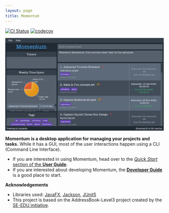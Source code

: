 ```yaml
---
layout: page
title: Momentum
---
```


[![CI Status](https://github.com/AY2021S1-CS2103T-T10-1/tp/workflows/Java%20CI/badge.svg)](https://github.com/AY2021S1-CS2103T-T10-1/tp/actions)
[![codecov](https://codecov.io/gh/AY2021S1-CS2103T-T10-1/tp/branch/master/graph/badge.svg)](https://codecov.io/gh/AY2021S1-CS2103T-T10-1/tp)

![Ui](images/Ui.png)

**Momentum is a desktop application for managing your projects and tasks.** While it has a GUI, most of the user interactions happen using a CLI (Command Line Interface).

* If you are interested in using Momentum, head over to the [_Quick Start_ section of the **User Guide**](UserGuide.html#quick-start).
* If you are interested about developing Momentum, the [**Developer Guide**](DeveloperGuide.html) is a good place to start.


**Acknowledgements**

* Libraries used: [JavaFX](https://openjfx.io/), [Jackson](https://github.com/FasterXML/jackson), [JUnit5](https://github.com/junit-team/junit5)
* This project is based on the AddressBook-Level3 project created by the [SE-EDU initiative](https://se-education.org).


